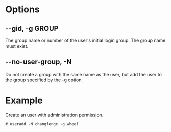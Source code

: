 # Options
## --gid, -g GROUP
The group name or number of the user's initial login group. The group name must exist.

## --no-user-group, -N
Do not create a group with the same name as the user, but add the user to the group specified by the -g option.

# Example
Create an user with administration permission.
```
# useradd -N changfengc -g wheel
```

